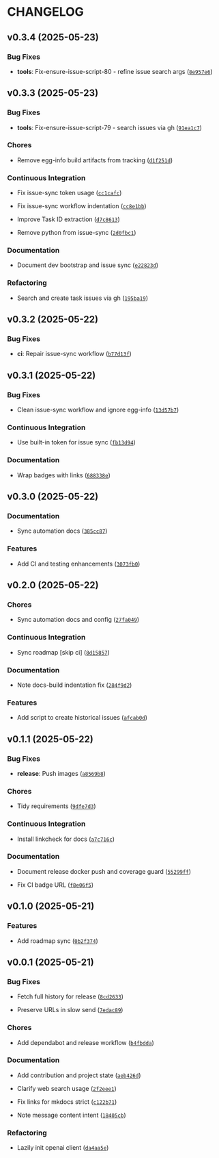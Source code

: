 # CHANGELOG


## v0.3.4 (2025-05-23)

### Bug Fixes

- **tools**: Fix-ensure-issue-script-80 - refine issue search args
  ([`8e957e6`](https://github.com/flimedime0/discord-lm-app/commit/8e957e6c9dda46afc25850e5deedbbfd7145a9fa))


## v0.3.3 (2025-05-23)

### Bug Fixes

- **tools**: Fix-ensure-issue-script-79 - search issues via gh
  ([`91ea1c7`](https://github.com/flimedime0/discord-lm-app/commit/91ea1c7e2ea8fc68175cc6c3f60c5e1b999003db))

### Chores

- Remove egg-info build artifacts from tracking
  ([`d1f251d`](https://github.com/flimedime0/discord-lm-app/commit/d1f251d1a44960ce6c057b12323e1af6c2aea164))

### Continuous Integration

- Fix issue-sync token usage
  ([`cc1cafc`](https://github.com/flimedime0/discord-lm-app/commit/cc1cafc558ebc89758bf47b294fbbd3601da6d8c))

- Fix issue-sync workflow indentation
  ([`cc8e1bb`](https://github.com/flimedime0/discord-lm-app/commit/cc8e1bb104c4444f6b812d759ec20f735f497ef1))

- Improve Task ID extraction
  ([`d7c8613`](https://github.com/flimedime0/discord-lm-app/commit/d7c8613e82c7f8fae231c2b461dcbbd20a9b5169))

- Remove python from issue-sync
  ([`2d0fbc1`](https://github.com/flimedime0/discord-lm-app/commit/2d0fbc13d72fb481e6d6a7ac6f1dfae9d46ef7b4))

### Documentation

- Document dev bootstrap and issue sync
  ([`e22823d`](https://github.com/flimedime0/discord-lm-app/commit/e22823d058ca6d4c0a2fc5e3a4fadcca9dcddd91))

### Refactoring

- Search and create task issues via gh
  ([`195ba19`](https://github.com/flimedime0/discord-lm-app/commit/195ba196eaac5be83bb154be4c7cabede6b3ef76))


## v0.3.2 (2025-05-22)

### Bug Fixes

- **ci**: Repair issue-sync workflow
  ([`b77d13f`](https://github.com/flimedime0/discord-lm-app/commit/b77d13fc66b7739502a9f0cac5b87dcd0120dc7c))


## v0.3.1 (2025-05-22)

### Bug Fixes

- Clean issue-sync workflow and ignore egg-info
  ([`13d57b7`](https://github.com/flimedime0/discord-lm-app/commit/13d57b73950626b026693b8ef790a6c079b31255))

### Continuous Integration

- Use built-in token for issue sync
  ([`fb13d94`](https://github.com/flimedime0/discord-lm-app/commit/fb13d941141b288c0690d491fd035ea97f168fb3))

### Documentation

- Wrap badges with links
  ([`688338e`](https://github.com/flimedime0/discord-lm-app/commit/688338e6a52a7b194044701e31f63e363be4dfbb))


## v0.3.0 (2025-05-22)

### Documentation

- Sync automation docs
  ([`385cc87`](https://github.com/flimedime0/discord-lm-app/commit/385cc8770ca7a3a2fca3fd37aa9a898674b4f14e))

### Features

- Add CI and testing enhancements
  ([`3073fb0`](https://github.com/flimedime0/discord-lm-app/commit/3073fb07955c65f0bf01a363dffecc02791bbf0e))


## v0.2.0 (2025-05-22)

### Chores

- Sync automation docs and config
  ([`27fa049`](https://github.com/flimedime0/discord-lm-app/commit/27fa0490824d3609fd3e0f1e5d3b7c50576425b3))

### Continuous Integration

- Sync roadmap [skip ci]
  ([`8d15857`](https://github.com/flimedime0/discord-lm-app/commit/8d158577b6dcf6e04c9d2f03afc7209803abf1fb))

### Documentation

- Note docs-build indentation fix
  ([`284f9d2`](https://github.com/flimedime0/discord-lm-app/commit/284f9d28cc2a5cfd0b6a6b10086c7c19db6d42fa))

### Features

- Add script to create historical issues
  ([`afcab0d`](https://github.com/flimedime0/discord-lm-app/commit/afcab0dd705d94a72fbbde56f17ae1528aa20ff8))


## v0.1.1 (2025-05-22)

### Bug Fixes

- **release**: Push images
  ([`a8569b8`](https://github.com/flimedime0/discord-lm-app/commit/a8569b8ebaa61ebab2de648312af85160716ba61))

### Chores

- Tidy requirements
  ([`9dfe7d3`](https://github.com/flimedime0/discord-lm-app/commit/9dfe7d35039daf9014932f7d0eb2ed390a88dbde))

### Continuous Integration

- Install linkcheck for docs
  ([`a7c716c`](https://github.com/flimedime0/discord-lm-app/commit/a7c716cf2309cff9e6f05145e963d5e1c6f05a18))

### Documentation

- Document release docker push and coverage guard
  ([`55299ff`](https://github.com/flimedime0/discord-lm-app/commit/55299fff07da7fd2f5424cbd884068382acdc8b0))

- Fix CI badge URL
  ([`f8e06f5`](https://github.com/flimedime0/discord-lm-app/commit/f8e06f5de13f30c3a44aa0a92029d7b8b76d6e98))


## v0.1.0 (2025-05-21)

### Features

- Add roadmap sync
  ([`0b2f374`](https://github.com/flimedime0/discord-lm-app/commit/0b2f374445217961609cd7eee674d401278652ab))


## v0.0.1 (2025-05-21)

### Bug Fixes

- Fetch full history for release
  ([`8cd2633`](https://github.com/flimedime0/discord-lm-app/commit/8cd26334486b410c5f2a63e7a70b223720e48ff9))

- Preserve URLs in slow send
  ([`7edac89`](https://github.com/flimedime0/discord-lm-app/commit/7edac8908a902d4366bd78b286548694e5dd108c))

### Chores

- Add dependabot and release workflow
  ([`b4fbdda`](https://github.com/flimedime0/discord-lm-app/commit/b4fbdda3cc866221f9e3f9ba6959a93e42739028))

### Documentation

- Add contribution and project state
  ([`aeb426d`](https://github.com/flimedime0/discord-lm-app/commit/aeb426d61712368ed82c1b1360b947798f23b589))

- Clarify web search usage
  ([`2f2eee1`](https://github.com/flimedime0/discord-lm-app/commit/2f2eee1d6bfdbb975d9b5f7575df2774fa2b361c))

- Fix links for mkdocs strict
  ([`c122b71`](https://github.com/flimedime0/discord-lm-app/commit/c122b71a999cf90fdd1bd4b80cd3519cf128ea23))

- Note message content intent
  ([`18405cb`](https://github.com/flimedime0/discord-lm-app/commit/18405cb7133101df62586a8c8875395ffe51ee7f))

### Refactoring

- Lazily init openai client
  ([`da4aa5e`](https://github.com/flimedime0/discord-lm-app/commit/da4aa5eaf6709076b1aaf8187bb5aec329a36ba5))
